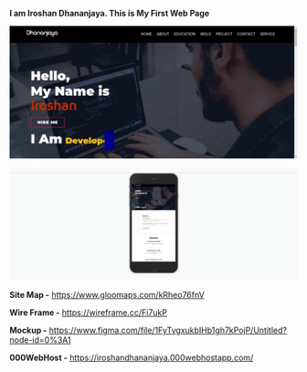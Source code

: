 **I am Iroshan Dhananjaya.
This is My First Web Page**

![GitHub Logo](assets/images/myprofilescreen2.jpeg)

![GitHub Logo](assets/images/Myprofilescren1.jpeg)


**Site Map -** https://www.gloomaps.com/kRheo76fnV

**Wire Frame -** https://wireframe.cc/Fi7ukP

**Mockup -** https://www.figma.com/file/1FyTvgxukbIHb1gh7kPojP/Untitled?node-id=0%3A1

**000WebHost -** https://iroshandhananjaya.000webhostapp.com/
